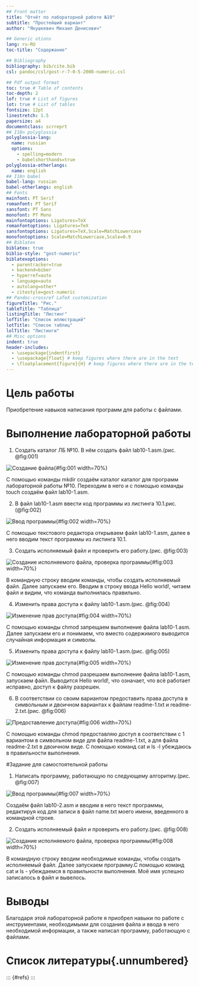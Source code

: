 ```yaml
---
## Front matter
title: "Отчёт по лабораторной работе №10"
subtitle: "Простейший вариант"
author: "Янушкевич Михаил Денисович"

## Generic otions
lang: ru-RU
toc-title: "Содержание"

## Bibliography
bibliography: bib/cite.bib
csl: pandoc/csl/gost-r-7-0-5-2008-numeric.csl

## Pdf output format
toc: true # Table of contents
toc-depth: 2
lof: true # List of figures
lot: true # List of tables
fontsize: 12pt
linestretch: 1.5
papersize: a4
documentclass: scrreprt
## I18n polyglossia
polyglossia-lang:
  name: russian
  options:
	- spelling=modern
	- babelshorthands=true
polyglossia-otherlangs:
  name: english
## I18n babel
babel-lang: russian
babel-otherlangs: english
## Fonts
mainfont: PT Serif
romanfont: PT Serif
sansfont: PT Sans
monofont: PT Mono
mainfontoptions: Ligatures=TeX
romanfontoptions: Ligatures=TeX
sansfontoptions: Ligatures=TeX,Scale=MatchLowercase
monofontoptions: Scale=MatchLowercase,Scale=0.9
## Biblatex
biblatex: true
biblio-style: "gost-numeric"
biblatexoptions:
  - parentracker=true
  - backend=biber
  - hyperref=auto
  - language=auto
  - autolang=other*
  - citestyle=gost-numeric
## Pandoc-crossref LaTeX customization
figureTitle: "Рис."
tableTitle: "Таблица"
listingTitle: "Листинг"
lofTitle: "Список иллюстраций"
lotTitle: "Список таблиц"
lolTitle: "Листинги"
## Misc options
indent: true
header-includes:
  - \usepackage{indentfirst}
  - \usepackage{float} # keep figures where there are in the text
  - \floatplacement{figure}{H} # keep figures where there are in the text
---
```


# Цель работы

Приобретение навыков написания программ для работы с файлами.

# Выполнение лабораторной работы

1.  Создать каталог ЛБ №10. В нём создать файл lab10-1.asm.(рис. @fig:001)

![Создание файла](image/1.png){#fig:001 width=70%}

С помощью команды mkdir создаём каталог каталог для программ лабораторной работы №10. Переходим в него и с помощью команды touch создаём файл lab10-1.asm.

2. В файл lab10-1.asm ввести код программы из листинга 10.1.рис.(@fig:002)

![Ввод программы](image/2.png){#fig:002 width=70%}

С помощью текстового редактора открываем файл lab10-1.asm, далее в него вводим текст программы из листинга 10.1.

3. Создать исполняемый файл и проверить его работу.(рис. @fig:003)

![Создание исполняемого файла, проверка программы](image/3.png){#fig:003 width=70%}

В командную строку вводим команды, чтобы создать исполняемый файл. Далее запускаем его. Вводим в строку ввода Hello world!, читаем файл и видим, что команда выполнилась правильно.

4. Изменить права доступа к файлу lab10-1.asm.(рис. @fig:004)

![Изменение прав доступа](image/4.png){#fig:004 width=70%}

С помощью команды chmod запрещаем выполнение  файла lab10-1.asm. Далее запускаем его и понимаем, что вместо содержимого выводится случайная информация и символы.

5.  Изменить права доступа к файлу lab10-1.asm.(рис. @fig:005)

![Изменение прав доступа](image/5.png){#fig:005 width=70%}

С помощью команды chmod разрешаем выполнение файла lab10-1.asm, запускаем файл. Выводится Hello world!, что означает, что всё работает исправно, доступ к файлу разрешен. 

6. В соответствии со своим вариантом предоставить права доступа в символьным и двоичном вариантах к файлам readme-1.txt и readme-2.txt.(рис. @fig:006)

![Предоставление доступа](image/6.png){#fig:006 width=70%}

С помощью команды chmod предоставляю доступ в соответствии с 1 вариантом в символьном виде для файла readme-1.txt, а для файла readme-2.txt в двоичном виде. С помощью команд cat и ls -l убеждаюсь в правильности выполнения.

#Задание для самостоятельной работы


1. Написать программу, работающую по следующему алгоритму.(рис. @fig:007)

![Ввод программы](image/7.png){#fig:007 width=70%}

Создаём файл lab10-2.asm и вводим в него текст программы, редактируя код для записи в файл name.txt моего имени, введенного в командной строке.

2. Создать исполняемый файл и проверить его работу.(рис. @fig:008)

![Создание исполняемого файла, проверка программы](image/8.png){#fig:008 width=70%}

В командную строку вводим необходимые команды, чтобы создать исполняемый файл. Далее запускаем программу.С помощью команд cat и ls - убеждаемся в правильности выполнения. Моё имя успешно записалось в файл и вывелось.


# Выводы

Благодаря этой лабораторной работе я приобрел навыки по работе с инструментами, необходимыми для создания файла и ввода в него необходимой информации, а также написал программу, работающую с файлами. 

# Список литературы{.unnumbered}

::: {#refs}
:::
